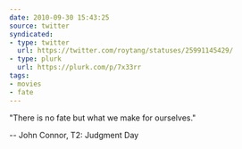```yaml
---
date: 2010-09-30 15:43:25
source: twitter
syndicated:
- type: twitter
  url: https://twitter.com/roytang/statuses/25991145429/
- type: plurk
  url: https://plurk.com/p/7x33rr
tags:
- movies
- fate
---
```


"There is no fate but what we make for ourselves."

-- John Connor, T2: Judgment Day